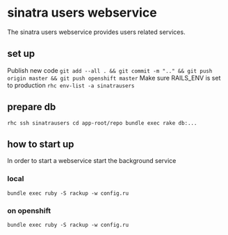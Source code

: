 # sinatra users webservice
The sinatra users webservice provides users related services.

## set up
Publish new code
``
git add --all . && git commit -m ".." && git push origin master && git push openshift master
``
Make sure RAILS_ENV is set to production
``
rhc env-list -a sinatrausers
``

## prepare db
``
rhc ssh sinatrausers
cd app-root/repo
bundle exec rake db:...
``

## how to start up
In order to start a webservice start the background service 
### local
``
bundle exec ruby -S rackup -w config.ru
``
### on openshift
``
bundle exec ruby -S rackup -w config.ru
``
